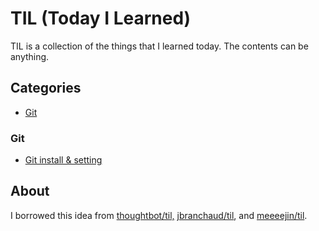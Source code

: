 # TIL (Today I Learned)

TIL is a collection of the things that I learned today. The contents can be anything.



## Categories

* [Git](#Git)


### Git
* [Git install & setting]()



## About

I borrowed this idea from [thoughtbot/til,](https://github.com/thoughtbot/til) [jbranchaud/til](https://github.com/jbranchaud/til), and [meeeejin/til](https://github.com/meeeejin/til).
